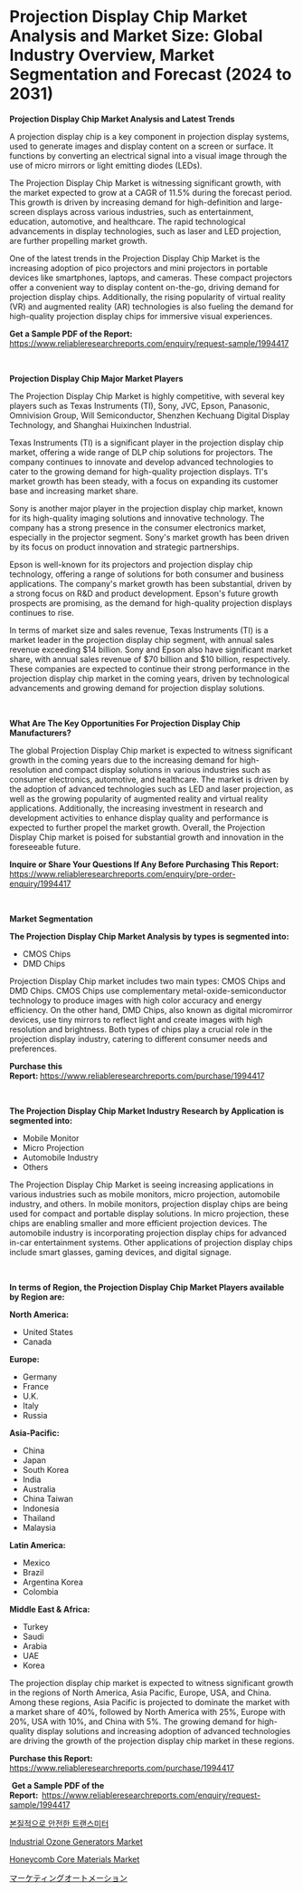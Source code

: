 <p><h1>Projection Display Chip Market Analysis and Market Size: Global Industry Overview, Market Segmentation and Forecast (2024 to 2031)</h1></p><p><strong>Projection Display Chip Market Analysis and Latest Trends</strong></p>
<p><p>A projection display chip is a key component in projection display systems, used to generate images and display content on a screen or surface. It functions by converting an electrical signal into a visual image through the use of micro mirrors or light emitting diodes (LEDs).</p><p>The Projection Display Chip Market is witnessing significant growth, with the market expected to grow at a CAGR of 11.5% during the forecast period. This growth is driven by increasing demand for high-definition and large-screen displays across various industries, such as entertainment, education, automotive, and healthcare. The rapid technological advancements in display technologies, such as laser and LED projection, are further propelling market growth.</p><p>One of the latest trends in the Projection Display Chip Market is the increasing adoption of pico projectors and mini projectors in portable devices like smartphones, laptops, and cameras. These compact projectors offer a convenient way to display content on-the-go, driving demand for projection display chips. Additionally, the rising popularity of virtual reality (VR) and augmented reality (AR) technologies is also fueling the demand for high-quality projection display chips for immersive visual experiences.</p></p>
<p><strong>Get a Sample PDF of the Report:&nbsp;</strong> <a href="https://www.reliableresearchreports.com/enquiry/request-sample/1994417">https://www.reliableresearchreports.com/enquiry/request-sample/1994417</a></p>
<p>&nbsp;</p>
<p><strong>Projection Display Chip Major Market Players</strong></p>
<p><p>The Projection Display Chip Market is highly competitive, with several key players such as Texas Instruments (TI), Sony, JVC, Epson, Panasonic, Omnivision Group, Will Semiconductor, Shenzhen Kechuang Digital Display Technology, and Shanghai Huixinchen Industrial.</p><p>Texas Instruments (TI) is a significant player in the projection display chip market, offering a wide range of DLP chip solutions for projectors. The company continues to innovate and develop advanced technologies to cater to the growing demand for high-quality projection displays. TI's market growth has been steady, with a focus on expanding its customer base and increasing market share.</p><p>Sony is another major player in the projection display chip market, known for its high-quality imaging solutions and innovative technology. The company has a strong presence in the consumer electronics market, especially in the projector segment. Sony's market growth has been driven by its focus on product innovation and strategic partnerships.</p><p>Epson is well-known for its projectors and projection display chip technology, offering a range of solutions for both consumer and business applications. The company's market growth has been substantial, driven by a strong focus on R&D and product development. Epson's future growth prospects are promising, as the demand for high-quality projection displays continues to rise.</p><p>In terms of market size and sales revenue, Texas Instruments (TI) is a market leader in the projection display chip segment, with annual sales revenue exceeding $14 billion. Sony and Epson also have significant market share, with annual sales revenue of $70 billion and $10 billion, respectively. These companies are expected to continue their strong performance in the projection display chip market in the coming years, driven by technological advancements and growing demand for projection display solutions.</p></p>
<p>&nbsp;</p>
<p><strong>What Are The Key Opportunities For Projection Display Chip Manufacturers?</strong></p>
<p><p>The global Projection Display Chip market is expected to witness significant growth in the coming years due to the increasing demand for high-resolution and compact display solutions in various industries such as consumer electronics, automotive, and healthcare. The market is driven by the adoption of advanced technologies such as LED and laser projection, as well as the growing popularity of augmented reality and virtual reality applications. Additionally, the increasing investment in research and development activities to enhance display quality and performance is expected to further propel the market growth. Overall, the Projection Display Chip market is poised for substantial growth and innovation in the foreseeable future.</p></p>
<p><strong>Inquire or Share Your Questions If Any Before Purchasing This Report:</strong> <a href="https://www.reliableresearchreports.com/enquiry/pre-order-enquiry/1994417">https://www.reliableresearchreports.com/enquiry/pre-order-enquiry/1994417</a></p>
<p>&nbsp;</p>
<p><strong>Market Segmentation</strong></p>
<p><strong>The Projection Display Chip Market Analysis by types is segmented into:</strong></p>
<p><ul><li>CMOS Chips</li><li>DMD Chips</li></ul></p>
<p><p>Projection Display Chip market includes two main types: CMOS Chips and DMD Chips. CMOS Chips use complementary metal-oxide-semiconductor technology to produce images with high color accuracy and energy efficiency. On the other hand, DMD Chips, also known as digital micromirror devices, use tiny mirrors to reflect light and create images with high resolution and brightness. Both types of chips play a crucial role in the projection display industry, catering to different consumer needs and preferences.</p></p>
<p><strong>Purchase this Report:&nbsp;</strong><a href="https://www.reliableresearchreports.com/purchase/1994417">https://www.reliableresearchreports.com/purchase/1994417</a></p>
<p>&nbsp;</p>
<p><strong>The Projection Display Chip Market Industry Research by Application is segmented into:</strong></p>
<p><ul><li>Mobile Monitor</li><li>Micro Projection</li><li>Automobile Industry</li><li>Others</li></ul></p>
<p><p>The Projection Display Chip Market is seeing increasing applications in various industries such as mobile monitors, micro projection, automobile industry, and others. In mobile monitors, projection display chips are being used for compact and portable display solutions. In micro projection, these chips are enabling smaller and more efficient projection devices. The automobile industry is incorporating projection display chips for advanced in-car entertainment systems. Other applications of projection display chips include smart glasses, gaming devices, and digital signage.</p></p>
<p>&nbsp;</p>
<p><strong>In terms of Region, the Projection Display Chip Market Players available by Region are:</strong></p>
<p>
    <p> <strong> North America: </strong>
        <ul>
            <li>United States</li>
            <li>Canada</li>
        </ul>
        </p> 
    <p> <strong> Europe: </strong>
        <ul>
            <li>Germany</li>
            <li>France</li>
            <li>U.K.</li>
            <li>Italy</li>
            <li>Russia</li>
        </ul>
        </p> 
    <p> <strong> Asia-Pacific: </strong>
        <ul>
            <li>China</li>
            <li>Japan</li>
            <li>South Korea</li>
            <li>India</li>
            <li>Australia</li>
            <li>China Taiwan</li>
            <li>Indonesia</li>
            <li>Thailand</li>
            <li>Malaysia</li>
        </ul>
        </p> 
    <p> <strong> Latin America: </strong>
        <ul>
            <li>Mexico</li>
            <li>Brazil</li>
            <li>Argentina Korea</li>
            <li>Colombia</li>
        </ul>
        </p> 
    <p> <strong> Middle East & Africa: </strong>
        <ul>
            <li>Turkey</li>
            <li>Saudi</li>
            <li>Arabia</li>
            <li>UAE</li>
            <li>Korea</li>
        </ul>
    </p>
    </p>
<p><p>The projection display chip market is expected to witness significant growth in the regions of North America, Asia Pacific, Europe, USA, and China. Among these regions, Asia Pacific is projected to dominate the market with a market share of 40%, followed by North America with 25%, Europe with 20%, USA with 10%, and China with 5%. The growing demand for high-quality display solutions and increasing adoption of advanced technologies are driving the growth of the projection display chip market in these regions.</p></p>
<p><strong>Purchase this Report: </strong><a href="https://www.reliableresearchreports.com/purchase/1994417">https://www.reliableresearchreports.com/purchase/1994417</a></p>
<p>&nbsp;<strong>Get a Sample PDF of the Report:&nbsp;&nbsp;</strong><a href="https://www.reliableresearchreports.com/enquiry/request-sample/1994417">https://www.reliableresearchreports.com/enquiry/request-sample/1994417</a></p>
<p><strong></strong></p>
<p><p><a href="https://github.com/xvz497517413/Market-Research-Report-List-1/blob/main/973941313359.md">본질적으로 안전한 트랜스미터</a></p><p><a href="https://view.publitas.com/reportprime-1/industrial-ozone-generators-market-size-reflecting-a-forecast-till-2031-market-by-type-by-application-and-by-geography/">Industrial Ozone Generators Market</a></p><p><a href="https://mire-aunt-385.notion.site/Honeycomb-Core-Materials-Market-Size-Market-Share-and-Global-Market-Analysis-Report-2024-2031-c1d0a8bad6744612bae4125b3c79a708">Honeycomb Core Materials Market</a></p><p><a href="https://github.com/ksxzwxabcuynh011/Market-Research-Report-List-1/blob/main/165610714249.md">マーケティングオートメーション</a></p></p>